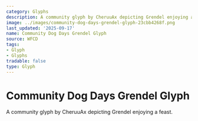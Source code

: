 ```yaml
---
category: Glyphs
description: A community glyph by CheruuAx depicting Grendel enjoying a feast.
image: ../images/community-dog-days-grendel-glyph-23cbb4268f.png
last_updated: '2025-09-17'
name: Community Dog Days Grendel Glyph
source: WFCD
tags:
- Glyph
- Glyphs
tradable: false
type: Glyph
---
```


# Community Dog Days Grendel Glyph

A community glyph by CheruuAx depicting Grendel enjoying a feast.


